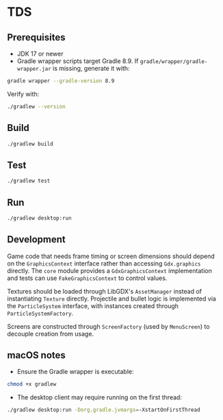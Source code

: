 # TDS

## Prerequisites
- JDK 17 or newer
- Gradle wrapper scripts target Gradle 8.9. If `gradle/wrapper/gradle-wrapper.jar` is missing, generate it with:

```bash
gradle wrapper --gradle-version 8.9
```

Verify with:

```bash
./gradlew --version
```

## Build
```bash
./gradlew build
```

## Test
```bash
./gradlew test
```

## Run
```bash
./gradlew desktop:run
```

## Development
Game code that needs frame timing or screen dimensions should depend on the `GraphicsContext` interface rather than accessing `Gdx.graphics` directly. The `core` module provides a `GdxGraphicsContext` implementation and tests can use `FakeGraphicsContext` to control values.

Textures should be loaded through LibGDX's `AssetManager` instead of instantiating `Texture` directly. Projectile and bullet logic is implemented via the `ParticleSystem` interface, with instances created through `ParticleSystemFactory`.

Screens are constructed through `ScreenFactory` (used by `MenuScreen`) to decouple creation from usage.

## macOS notes
- Ensure the Gradle wrapper is executable:

```bash
chmod +x gradlew
```

- The desktop client may require running on the first thread:

```bash
./gradlew desktop:run -Dorg.gradle.jvmargs=-XstartOnFirstThread
```
